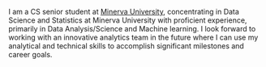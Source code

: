 
I am a CS senior student at <a href="https://www.minerva.edu//">Minerva University</a>, concentrating in Data Science and Statistics at Minerva University with proficient experience, primarily in Data Analysis/Science and Machine learning. I look forward to working with an innovative analytics team in the future where I can use my analytical and technical skills to accomplish significant milestones and career goals.

